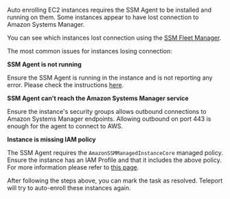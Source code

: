 Auto enrolling EC2 instances requires the SSM Agent to be installed and running on them.
Some instances appear to have lost connection to Amazon Systems Manager.

You can see which instances lost connection using the [SSM Fleet Manager](https://console.aws.amazon.com/systems-manager/fleet-manager/managed-nodes).

The most common issues for instances losing connection:

**SSM Agent is not running**

Ensure the SSM Agent is running in the instance and is not reporting any error.
Please check the instructions [here](https://docs.aws.amazon.com/systems-manager/latest/userguide/ssm-agent-status-and-restart.html).

**SSM Agent can't reach the Amazon Systems Manager service**

Ensure the instance's security groups allows outbound connections to Amazon Systems Manager endpoints.
Allowing outbound on port 443 is enough for the agent to connect to AWS.

**Instance is missing IAM policy**

The SSM Agent requires the `AmazonSSMManagedInstanceCore` managed policy.
Ensure the instance has an IAM Profile and that it includes the above policy.
For more information please refer to [this page](https://docs.aws.amazon.com/systems-manager/latest/userguide/session-manager-getting-started-instance-profile.html).

After following the steps above, you can mark the task as resolved.
Teleport will try to auto-enroll these instances again.